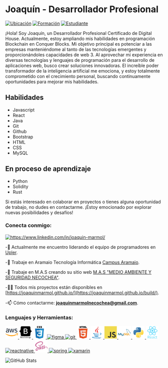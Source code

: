 
# Joaquín - Desarrollador Profesional

[![Ubicación](https://img.shields.io/badge/Ubicaci%C3%B3n-Argentina-blue)](#)
[![Formación](https://img.shields.io/badge/Formaci%C3%B3n-Digital%20House-red)](#)
[![Estudiante](https://img.shields.io/badge/Estudiante-Conquer%20Blocks-orange)](#)

¡Hola! Soy Joaquín, un Desarrollador Profesional Certificado de Digital House. Actualmente, estoy ampliando mis habilidades en programación Blockchain en Conquer Blocks. Mi objetivo principal es potenciar a las empresas manteniéndome al tanto de las tecnologías emergentes y proporcionándoles capacidades de web 3. Al aprovechar mi experiencia en diversas tecnologías y lenguajes de programación para el desarrollo de aplicaciones web, busco crear soluciones innovadoras. El increíble poder transformador de la inteligencia artificial me emociona, y estoy totalmente comprometido con el crecimiento personal, buscando continuamente oportunidades para mejorar mis habilidades.

## Habilidades

- Javascript
- React
- Java
- Git
- Github
- Bootstrap
- HTML
- CSS
- MySQL

## En proceso de aprendizaje

- Python
- Solidity
- Rust

Si estás interesado en colaborar en proyectos o tienes alguna oportunidad de trabajo, no dudes en contactarme. ¡Estoy emocionado por explorar nuevas posibilidades y desafíos!


<h3 align="left">Conecta conmigo:</h3>
<p align="left">
<a href="https://linkedin.com/in/https://www.linkedin.com/in/joaquin-marmol/" target="blank"><img align="center" src="https://raw.githubusercontent.com/rahuldkjain/github-profile-readme-generator/master/src/images/icons/Social/linked-in-alt.svg" alt="https://www.linkedin.com/in/joaquin-marmol/" height="30" width="40" /></a>
</p>


-🎈 Actualmente me encuentro liderando el equipo de programadores en  [Upler](https://upler.tech).

-🔭 Trabaje en Aramaio Tecnología Informática  [Campus Aramaio](https://aramaio-cursos.com/).

-👯 Trabaje en M.A.S creando su sitio web [M.A.S "MEDIO AMBIENTE Y SEGURIDAD NECOCHEA"](https://medioambienteyseguridad.com.ar).

-👨‍💻 Todos mis proyectos están disponibles en [https://joaquinmarmol.github.io/](https://joaquinmarmol.github.io/build/).

-📫 Cómo contactarme: **joaquinmarmolnecochea@gmail.com**.



<h3 align="left">Lenguajes y Herramientas:</h3>
<p align="left"> <a href="https://aws.amazon.com" target="_blank" rel="noreferrer"> <img src="https://raw.githubusercontent.com/devicons/devicon/master/icons/amazonwebservices/amazonwebservices-original-wordmark.svg" alt="aws" width="40" height="40"/> </a> <a href="https://getbootstrap.com" target="_blank" rel="noreferrer"> <img src="https://raw.githubusercontent.com/devicons/devicon/master/icons/bootstrap/bootstrap-plain-wordmark.svg" alt="bootstrap" width="40" height="40"/> </a> <a href="https://www.w3schools.com/css/" target="_blank" rel="noreferrer"> <img src="https://raw.githubusercontent.com/devicons/devicon/master/icons/css3/css3-original-wordmark.svg" alt="css3" width="40" height="40"/> </a> <a href="https://www.figma.com/" target="_blank" rel="noreferrer"> <img src="https://www.vectorlogo.zone/logos/figma/figma-icon.svg" alt="figma" width="40" height="40"/> </a> <a href="https://git-scm.com/" target="_blank" rel="noreferrer"> <img src="https://www.vectorlogo.zone/logos/git-scm/git-scm-icon.svg" alt="git" width="40" height="40"/> </a> <a href="https://www.w3.org/html/" target="_blank" rel="noreferrer"> <img src="https://raw.githubusercontent.com/devicons/devicon/master/icons/html5/html5-original-wordmark.svg" alt="html5" width="40" height="40"/> </a> <a href="https://www.java.com" target="_blank" rel="noreferrer"> <img src="https://raw.githubusercontent.com/devicons/devicon/master/icons/java/java-original.svg" alt="java" width="40" height="40"/> </a> <a href="https://developer.mozilla.org/en-US/docs/Web/JavaScript" target="_blank" rel="noreferrer"> <img src="https://raw.githubusercontent.com/devicons/devicon/master/icons/javascript/javascript-original.svg" alt="javascript" width="40" height="40"/> </a> <a href="https://www.mysql.com/" target="_blank" rel="noreferrer"> <img src="https://raw.githubusercontent.com/devicons/devicon/master/icons/mysql/mysql-original-wordmark.svg" alt="mysql" width="40" height="40"/> </a> <a href="https://www.python.org" target="_blank" rel="noreferrer"> <img src="https://raw.githubusercontent.com/devicons/devicon/master/icons/python/python-original.svg" alt="python" width="40" height="40"/> </a> <a href="https://reactjs.org/" target="_blank" rel="noreferrer"> <img src="https://raw.githubusercontent.com/devicons/devicon/master/icons/react/react-original-wordmark.svg" alt="react" width="40" height="40"/> </a> <a href="https://reactnative.dev/" target="_blank" rel="noreferrer"> <img src="https://reactnative.dev/img/header_logo.svg" alt="reactnative" width="40" height="40"/> </a> <a href="https://sass-lang.com" target="_blank" rel="noreferrer"> <img src="https://raw.githubusercontent.com/devicons/devicon/master/icons/sass/sass-original.svg" alt="sass" width="40" height="40"/> </a> <a href="https://spring.io/" target="_blank" rel="noreferrer"> <img src="https://www.vectorlogo.zone/logos/springio/springio-icon.svg" alt="spring" width="40" height="40"/> </a> <a href="https://dotnet.microsoft.com/apps/xamarin" target="_blank" rel="noreferrer"> <img src="https://raw.githubusercontent.com/detain/svg-logos/780f25886640cef088af994181646db2f6b1a3f8/svg/xamarin.svg" alt="xamarin" width="40" height="40"/> </a> </p>

![GitHub Stats](https://github-readme-stats.vercel.app/api?username=JoaquinMarmol&theme=radical)
